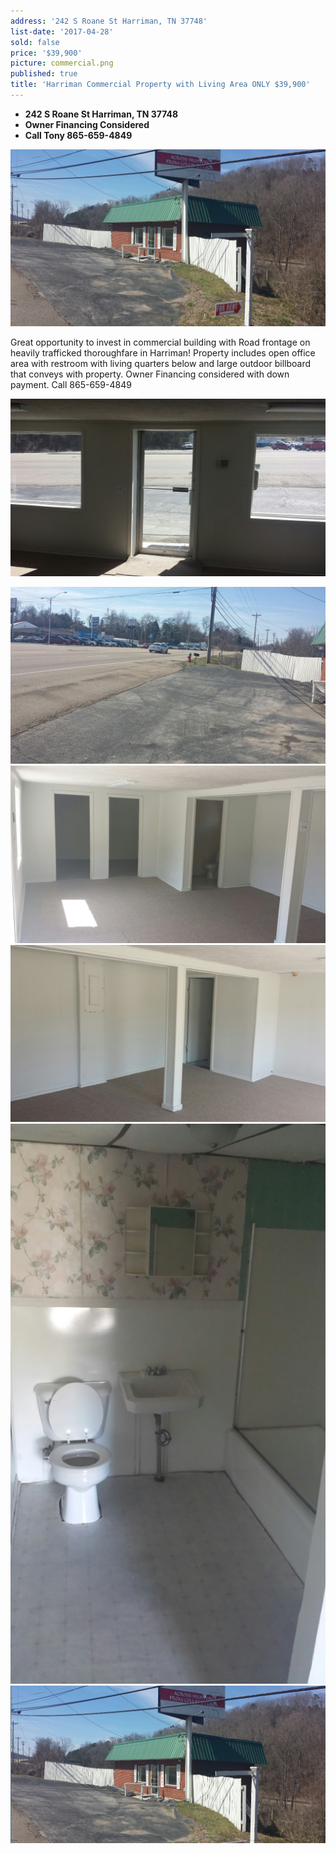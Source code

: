```yaml
---
address: '242 S Roane St Harriman, TN 37748'
list-date: '2017-04-28'
sold: false
price: '$39,900'
picture: commercial.png
published: true
title: 'Harriman Commercial Property with Living Area ONLY $39,900'
---
```



* **242 S Roane St Harriman, TN 37748**
* **Owner Financing Considered**
* **Call Tony 865-659-4849**

![](/uploads/versions/20140324-120348---x----2064-1161x---.jpeg)

Great opportunity to invest in commercial building with Road frontage on heavily trafficked thoroughfare in Harriman! Property includes open office area with restroom with living quarters below and large outdoor billboard that conveys with property. Owner Financing considered with down payment. Call 865-659-4849

![](/uploads/versions/20140324-120535---x----2064-1161x---.jpeg)

![](/uploads/versions/20140324-120432---x----2064-1161x---.jpeg)![](/uploads/versions/20140324-120510---x----2064-1161x---.jpeg)![](/uploads/versions/20140324-120525---x----2064-1161x---.jpeg)![](/uploads/versions/20140324-120842---x0-0-1440-2560-1440-2560x---.jpeg)![](/uploads/versions/screen-shot-2014-03-25-at-9-29-52-pm---x----1122-559x---.png)